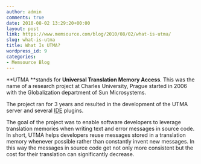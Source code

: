 ```yaml
---
author: admin
comments: true
date: 2010-08-02 13:29:20+00:00
layout: post
link: https://www.memsource.com/blog/2010/08/02/what-is-utma/
slug: what-is-utma
title: What Is UTMA?
wordpress_id: 9
categories:
- Memsource Blog
---
```




**UTMA **stands for **Universal Translation Memory Access**. This was the name of a research project at Charles University, Prague started in 2006 with the Globalization department of Sun Microsystems.<!-- more -->

The project ran for 3 years and resulted in the development of the UTMA server and several [IDE](http://en.wikipedia.org/wiki/Integrated_development_environment) plugins.

The goal of the project was to enable software developers to leverage translation memories when writing text and error messages in source code. In short, UTMA helps developers reuse messages stored in a translation memory whenever possible rather than constantly invent new messages. In this way the messages in source code get not only more consistent but the cost for their translation can significantly decrease.




